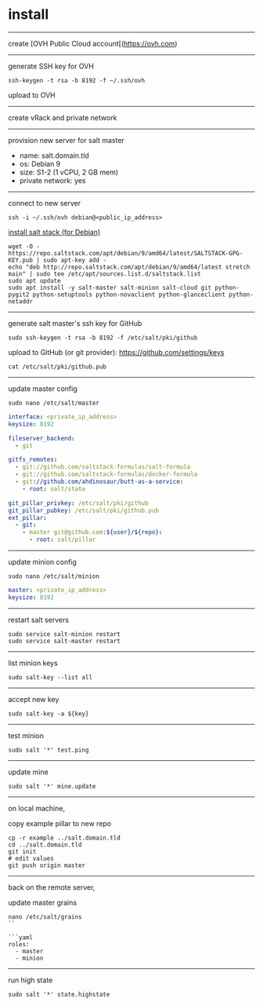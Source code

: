 # install

---

create [OVH Public Cloud account[(https://ovh.com)

---

generate SSH key for OVH

```shell
ssh-keygen -t rsa -b 8192 -f ~/.ssh/ovh
```

upload to OVH

---

create vRack and private network

---

provision new server for salt master

- name: salt.domain.tld
- os: Debian 9
- size: S1-2 (1 vCPU, 2 GB mem)
- private network: yes

---

connect to new server

```shell
ssh -i ~/.ssh/ovh debian@<public_ip_address>
```

[install salt stack (for Debian)](https://repo.saltstack.com/#debian)

```shell
wget -O - https://repo.saltstack.com/apt/debian/9/amd64/latest/SALTSTACK-GPG-KEY.pub | sudo apt-key add -
echo "deb http://repo.saltstack.com/apt/debian/9/amd64/latest stretch main" | sudo tee /etc/apt/sources.list.d/saltstack.list
sudo apt update
sudo apt install -y salt-master salt-minion salt-cloud git python-pygit2 python-setuptools python-novaclient python-glanceclient python-netaddr
```

---

generate salt master's ssh key for GitHub

```shell
sudo ssh-keygen -t rsa -b 8192 -f /etc/salt/pki/github
```

upload to GitHub (or git provider): https://github.com/settings/keys

```shell
cat /etc/salt/pki/github.pub
```

---

update master config

```shell
sudo nano /etc/salt/master
```

```yaml
interface: <private_ip_address>
keysize: 8192

fileserver_backend:
  - git

gitfs_remotes:
  - git://github.com/saltstack-formulas/salt-formula
  - git://github.com/saltstack-formulas/docker-formula
  - git://github.com/ahdinosaur/butt-as-a-service:
    - root: salt/state

git_pillar_privkey: /etc/salt/pki/github
git_pillar_pubkey: /etc/salt/pki/github.pub
ext_pillar:
  - git:
    - master git@github.com:${user}/${repo}:
      - root: salt/pillar
```

---

update minion config

```shell
sudo nano /etc/salt/minion
```

```yml
master: <private_ip_address>
keysize: 8192
```

---

restart salt servers

```shell
sudo service salt-minion restart
sudo service salt-master restart
```

---

list minion keys

```shell
sudo salt-key --list all
```

---

accept new key

```shell
sudo salt-key -a ${key}
```

---

test minion

```shell
sudo salt '*' test.ping
```

---

update mine

```shell
sudo salt '*' mine.update
```

---

on local machine,

copy example pillar to new repo

```shell
cp -r example ../salt.domain.tld
cd ../salt.domain.tld
git init
# edit values
git push origin master
```

---

back on the remote server,

update master grains

```shell
nano /etc/salt/grains
``

```yaml
roles:
  - master
  - minion
```

---

run high state

```shell
sudo salt '*' state.highstate
```
